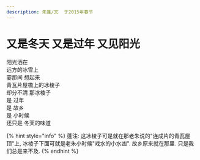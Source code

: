 ```yaml
---
description: 朱蓬/文  于2015年春节
---
```


# 又是冬天 又是过年 又见阳光

阳光洒在   
远方的冰雪上   
霎那间 想起来   
青瓦片屋檐上的冰棱子   
却分不清 那冰棱子   
是 过年   
是 故乡   
是 小时候   
还只是 冬天的味道

{% hint style="info" %}
蓬注: 这冰棱子可是就在那老朱说的"连成片的青瓦屋顶"上,  冰棱子下面可就是老朱小时候"戏水的小水凼".   故乡原来就在那里. 只是我们总是来不及.
{% endhint %}



